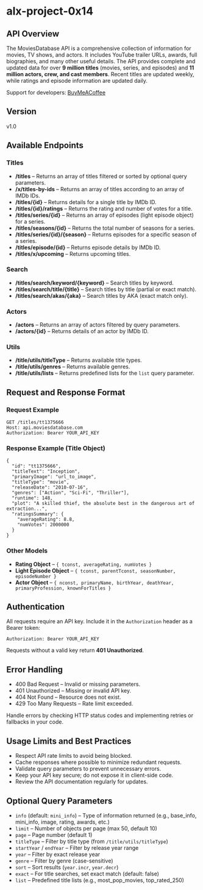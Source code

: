   <h1>alx-project-0x14</h1>
  <h2>API Overview</h2>
  <p>
    The MoviesDatabase API is a comprehensive collection of information for movies, TV shows, and actors. 
    It includes YouTube trailer URLs, awards, full biographies, and many other useful details. 
    The API provides complete and updated data for over <strong>9 million titles</strong> (movies, series, and episodes) 
    and <strong>11 million actors, crew, and cast members</strong>. 
    Recent titles are updated weekly, while ratings and episode information are updated daily.
  </p>
  <p>Support for developers: <a href="https://www.buymeacoffee.com/SAdrian13" target="_blank">BuyMeACoffee</a></p>

  <h2>Version</h2>
  <p>v1.0</p>

  <h2>Available Endpoints</h2>

  <h3>Titles</h3>
  <ul>
    <li><strong>/titles</strong> – Returns an array of titles filtered or sorted by optional query parameters.</li>
    <li><strong>/x/titles-by-ids</strong> – Returns an array of titles according to an array of IMDb IDs.</li>
    <li><strong>/titles/{id}</strong> – Returns details for a single title by IMDb ID.</li>
    <li><strong>/titles/{id}/ratings</strong> – Returns the rating and number of votes for a title.</li>
    <li><strong>/titles/series/{id}</strong> – Returns an array of episodes (light episode object) for a series.</li>
    <li><strong>/titles/seasons/{id}</strong> – Returns the total number of seasons for a series.</li>
    <li><strong>/titles/series/{id}/{season}</strong> – Returns episodes for a specific season of a series.</li>
    <li><strong>/titles/episode/{id}</strong> – Returns episode details by IMDb ID.</li>
    <li><strong>/titles/x/upcoming</strong> – Returns upcoming titles.</li>
  </ul>

  <h3>Search</h3>
  <ul>
    <li><strong>/titles/search/keyword/{keyword}</strong> – Search titles by keyword.</li>
    <li><strong>/titles/search/title/{title}</strong> – Search titles by title (partial or exact match).</li>
    <li><strong>/titles/search/akas/{aka}</strong> – Search titles by AKA (exact match only).</li>
  </ul>

  <h3>Actors</h3>
  <ul>
    <li><strong>/actors</strong> – Returns an array of actors filtered by query parameters.</li>
    <li><strong>/actors/{id}</strong> – Returns details of an actor by IMDb ID.</li>
  </ul>

  <h3>Utils</h3>
  <ul>
    <li><strong>/title/utils/titleType</strong> – Returns available title types.</li>
    <li><strong>/title/utils/genres</strong> – Returns available genres.</li>
    <li><strong>/title/utils/lists</strong> – Returns predefined lists for the <code>list</code> query parameter.</li>
  </ul>

  <h2>Request and Response Format</h2>

  <h3>Request Example</h3>
  <pre><code>GET /titles/tt1375666
Host: api.moviesdatabase.com
Authorization: Bearer YOUR_API_KEY</code></pre>

  <h3>Response Example (Title Object)</h3>
  <pre><code>{
  "id": "tt1375666",
  "titleText": "Inception",
  "primaryImage": "url_to_image",
  "titleType": "movie",
  "releaseDate": "2010-07-16",
  "genres": ["Action", "Sci-Fi", "Thriller"],
  "runtime": 148,
  "plot": "A skilled thief, the absolute best in the dangerous art of extraction...",
  "ratingsSummary": {
    "averageRating": 8.8,
    "numVotes": 2000000
  }
}</code></pre>

  <h3>Other Models</h3>
  <ul>
    <li><strong>Rating Object</strong> – <code>{ tconst, averageRating, numVotes }</code></li>
    <li><strong>Light Episode Object</strong> – <code>{ tconst, parentTconst, seasonNumber, episodeNumber }</code></li>
    <li><strong>Actor Object</strong> – <code>{ nconst, primaryName, birthYear, deathYear, primaryProfession, knownForTitles }</code></li>
  </ul>

  <h2>Authentication</h2>
  <p>All requests require an API key. Include it in the <code>Authorization</code> header as a Bearer token:</p>
  <pre><code>Authorization: Bearer YOUR_API_KEY</code></pre>
  <p>Requests without a valid key return <strong>401 Unauthorized</strong>.</p>

  <h2>Error Handling</h2>
  <ul>
    <li>400 Bad Request – Invalid or missing parameters.</li>
    <li>401 Unauthorized – Missing or invalid API key.</li>
    <li>404 Not Found – Resource does not exist.</li>
    <li>429 Too Many Requests – Rate limit exceeded.</li>
  </ul>
  <p>Handle errors by checking HTTP status codes and implementing retries or fallbacks in your code.</p>

  <h2>Usage Limits and Best Practices</h2>
  <ul>
    <li>Respect API rate limits to avoid being blocked.</li>
    <li>Cache responses where possible to minimize redundant requests.</li>
    <li>Validate query parameters to prevent unnecessary errors.</li>
    <li>Keep your API key secure; do not expose it in client-side code.</li>
    <li>Review the API documentation regularly for updates.</li>
  </ul>

  <h2>Optional Query Parameters</h2>
  <ul>
    <li><code>info</code> (default: <code>mini_info</code>) – Type of information returned (e.g., base_info, mini_info, image, rating, awards, etc.)</li>
    <li><code>limit</code> – Number of objects per page (max 50, default 10)</li>
    <li><code>page</code> – Page number (default 1)</li>
    <li><code>titleType</code> – Filter by title type (from <code>/title/utils/titleType</code>)</li>
    <li><code>startYear</code> / <code>endYear</code> – Filter by release year range</li>
    <li><code>year</code> – Filter by exact release year</li>
    <li><code>genre</code> – Filter by genre (case-sensitive)</li>
    <li><code>sort</code> – Sort results (<code>year.incr</code>, <code>year.decr</code>)</li>
    <li><code>exact</code> – For title searches, set exact match (default: false)</li>
    <li><code>list</code> – Predefined title lists (e.g., most_pop_movies, top_rated_250)</li>
  </ul>
